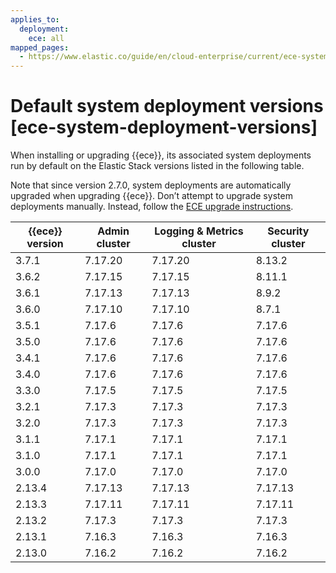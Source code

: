 ```yaml
---
applies_to:
  deployment:
    ece: all
mapped_pages:
  - https://www.elastic.co/guide/en/cloud-enterprise/current/ece-system-deployment-versions.html
---
```


# Default system deployment versions [ece-system-deployment-versions]

When installing or upgrading {{ece}}, its associated system deployments run by default on the Elastic Stack versions listed in the following table.

Note that since version 2.7.0, system deployments are automatically upgraded when upgrading {{ece}}. Don’t attempt to upgrade system deployments manually. Instead, follow the [ECE upgrade instructions](../../upgrade/orchestrator/upgrade-cloud-enterprise.md).

| {{ece}} version | Admin cluster | Logging & Metrics cluster | Security cluster |
| --- | --- | --- | --- |
| 3.7.1 | 7.17.20 | 7.17.20 | 8.13.2 |
| 3.6.2 | 7.17.15 | 7.17.15 | 8.11.1 |
| 3.6.1 | 7.17.13 | 7.17.13 | 8.9.2 |
| 3.6.0 | 7.17.10 | 7.17.10 | 8.7.1 |
| 3.5.1 | 7.17.6 | 7.17.6 | 7.17.6 |
| 3.5.0 | 7.17.6 | 7.17.6 | 7.17.6 |
| 3.4.1 | 7.17.6 | 7.17.6 | 7.17.6 |
| 3.4.0 | 7.17.6 | 7.17.6 | 7.17.6 |
| 3.3.0 | 7.17.5 | 7.17.5 | 7.17.5 |
| 3.2.1 | 7.17.3 | 7.17.3 | 7.17.3 |
| 3.2.0 | 7.17.3 | 7.17.3 | 7.17.3 |
| 3.1.1 | 7.17.1 | 7.17.1 | 7.17.1 |
| 3.1.0 | 7.17.1 | 7.17.1 | 7.17.1 |
| 3.0.0 | 7.17.0 | 7.17.0 | 7.17.0 |
| 2.13.4 | 7.17.13 | 7.17.13 | 7.17.13 |
| 2.13.3 | 7.17.11 | 7.17.11 | 7.17.11 |
| 2.13.2 | 7.17.3 | 7.17.3 | 7.17.3 |
| 2.13.1 | 7.16.3 | 7.16.3 | 7.16.3 |
| 2.13.0 | 7.16.2 | 7.16.2 | 7.16.2 |

